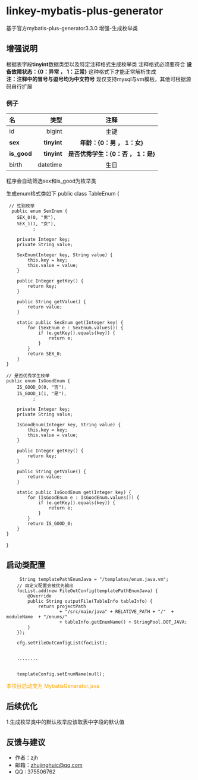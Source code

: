 # linkey-mybatis-plus-generator
基于官方mybatis-plus-generator3.3.0 增强-生成枚举类


## 增强说明
根据表字段**tinyint**数据类型以及特定注释格式生成枚举类
注释格式必须要符合      **设备故障状态：{0：异常 ， 1：正常}**          这种格式下才能正常解析生成     
**注：注释中的冒号与逗号均为中文符号**
现仅支持mysql与vm模板，其他可根据源码自行扩展


### 例子

| 名      |    类型 | 注释  |
| :-------- | --------:| :--: |
| id  | bigint |  主键   |
| **sex**     |   **tinyint** | **年龄：{0：男 ， 1：女}** |
| **is_good**     |   **tinyint** | **是否优秀学生：{0：否 ， 1：是}** |
| birth      |    datetime | 生日  |

程序会自动筛选sex和is_good为枚举类

生成enum格式类如下
public class TableEnum {

     // 性别枚举
      public enum SexEnum {
        SEX_0(0, "男"),
        SEX_1(1, "女"),
              ;

        private Integer key;
        private String value;

        SexEnum(Integer key, String value) {
            this.key = key;
            this.value = value;
        }

        public Integer getKey() {
            return key;
        }

        public String getValue() {
            return value;
        }

        static public SexEnum get(Integer key) {
            for (SexEnum e : SexEnum.values()) {
                if (e.getKey().equals(key)) {
                    return e;
                }
            }
            return SEX_0;
        }
    }

    // 是否优秀学生枚举
    public enum IsGoodEnum {
        IS_GOOD_0(0, "否"),
        IS_GOOD_1(1, "是"),
              ;

        private Integer key;
        private String value;

        IsGoodEnum(Integer key, String value) {
            this.key = key;
            this.value = value;
        }

        public Integer getKey() {
            return key;
        }

        public String getValue() {
            return value;
        }

        static public IsGoodEnum get(Integer key) {
            for (IsGoodEnum e : IsGoodEnum.values()) {
                if (e.getKey().equals(key)) {
                    return e;
                }
            }
            return IS_GOOD_0;
        }
    }
}



## 启动类配置
         String templatePathEnumJava = "/templates/enum.java.vm";
        // 自定义配置会被优先输出
        focList.add(new FileOutConfig(templatePathEnumJava) {
            @Override
            public String outputFile(TableInfo tableInfo) {
                return projectPath
                        + "/src/main/java" + RELATIVE_PATH + "/"  + moduleName  + "/enums/"
                        + tableInfo.getEnumName() + StringPool.DOT_JAVA;
            }
        });

        cfg.setFileOutConfigList(focList);
        
        
        ........
        
        
        templateConfig.setEnumName(null);  
        
        
        
        
 <font color=orange>本项目启动类为 MybatisGenerator.java </font>      




## 后续优化
1.生成枚举类中的默认枚举应该取表中字段的默认值


## 反馈与建议
- 作者：zjh
- 邮箱：<zhujinghuic@qq.com>
- QQ  : 375506762
